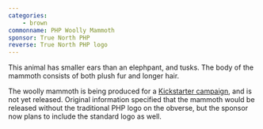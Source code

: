 ```yaml
---
categories:
    - brown
commonname: PHP Woolly Mammoth
sponsor: True North PHP
reverse: True North PHP logo
---
```

This animal has smaller ears than an elephpant, and tusks. The body of the
mammoth consists of both plush fur and longer hair.

The woolly mammoth is being produced for a [Kickstarter campaign](https://www.kickstarter.com/projects/1035100786/truenorth-php-woolly-mammoth-plush-toy),
and is not yet released. Original information specified that the mammoth would be
released without the traditional PHP logo on the obverse, but the sponsor now plans
to include the standard logo as well.
